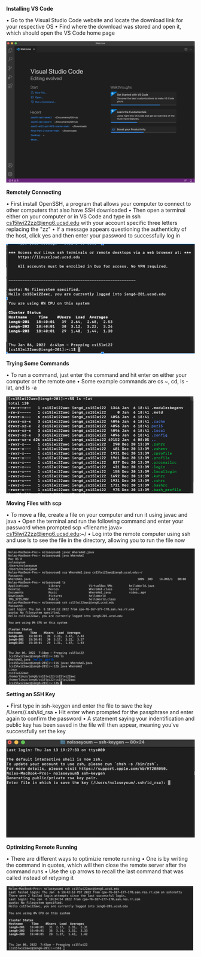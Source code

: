 **Installing VS Code**

• Go to the Visual Studio Code website and locate the download link for your respective OS
• Find where the download was stored and open it, which should open the VS Code home page

![Image](photos/vscode.png)

**Remotely Connecting**

• First install OpenSSH, a program that allows your computer to connect to other computers that also have SSH downloaded
• Then open a terminal either on your computer or in VS Code and type in 
ssh cs15lwi22zz@ieng6.ucsd.edu
with your account specific three letters replacing the "zz"
• If a message appears questioning the authenticity of the host, click yes and then enter your password to successfully log in 

![Image](photos/remoteConnect.png)

**Trying Some Commands**

• To run a command, just enter the command and hit enter on either your computer or the remote one
• Some example commands are cs ~, cd, ls -lat, and ls -a

![Image](photos/tryingCommand.png)

**Moving Files with scp**

• To move a file, create a file on your computer and run it using javac and java
• Open the terminal and run the following command and enter your password when prompted
scp <filename.java> cs15lwi22zz@ieng6.ucsd.edu:~/
• Log into the remote computer using ssh and use ls to see the file in the directory, allowing you to run the file now

![Image](photos/movingFiles.png)

**Setting an SSH Key**

• First type in ssh-keygen and enter the file to save the key /Users/<computername>/.ssh/id_rsa
• Hit enter when prompted for the passphrase and enter again to confirm the password
• A statement saying your indentification and public key has been saved in the file will then appear, meaning you've successfully set the key

![Image](photos/settingKey.png)

**Optimizing Remote Running**

• There are different ways to optimizie remote running
• One is by writing the command in quotes, which will then close the remote server after the command runs
• Use the up arrows to recall the last command that was called instead of retyping it

![Image](photos/optimizingRunning.png)